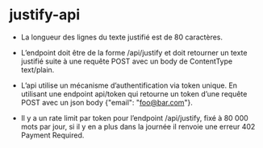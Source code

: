 # justify-api

- La longueur des lignes du texte justifié est de 80 caractères.

- L’endpoint doit être de la forme /api/justify et doit retourner un texte justifié suite à une requête POST avec un body de ContentType text/plain.

- L’api utilise un mécanisme d’authentification via token unique. En utilisant une endpoint api/token qui retourne un token d’une requête POST avec un json body {"email": "foo@bar.com"}.

- Il y a un rate limit par token pour l’endpoint /api/justify, fixé à 80 000 mots par jour, si il y en a plus dans la journée il renvoie une erreur 402 Payment Required.